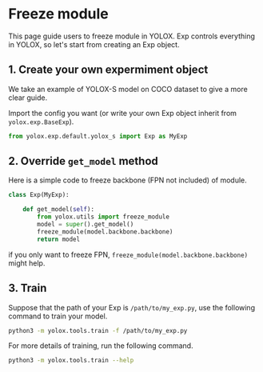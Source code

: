 # Freeze module

This page guide users to freeze module in YOLOX.
Exp controls everything in YOLOX, so let's start from creating an Exp object.

## 1. Create your own expermiment object

We take an example of YOLOX-S model on COCO dataset to give a more clear guide.

Import the config you want (or write your own Exp object inherit from `yolox.exp.BaseExp`).
```python
from yolox.exp.default.yolox_s import Exp as MyExp
```

## 2. Override `get_model` method

Here is a simple code to freeze backbone (FPN not included) of module.
```python
class Exp(MyExp):

    def get_model(self):
        from yolox.utils import freeze_module
        model = super().get_model()
        freeze_module(model.backbone.backbone)
        return model
```
if you only want to freeze FPN, `freeze_module(model.backbone.backbone)` might help.

## 3. Train
Suppose that the path of your Exp  is `/path/to/my_exp.py`, use the following command to train your model.
```bash
python3 -m yolox.tools.train -f /path/to/my_exp.py
```
For more details of training, run the following command.
```bash
python3 -m yolox.tools.train --help
```
